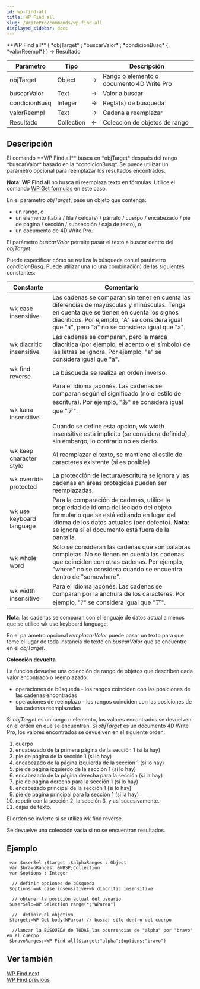 ```yaml
---
id: wp-find-all
title: WP Find all
slug: /WritePro/commands/wp-find-all
displayed_sidebar: docs
---
```


<!--REF #_command_.WP Find all.Syntax-->**WP Find all** ( *objTarget* ; *buscarValor* ; *condicionBusq* {; *valorReempl*} )  -> Resultado<!-- END REF-->
<!--REF #_command_.WP Find all.Params-->
| Parámetro | Tipo |  | Descripción |
| --- | --- | --- | --- |
| objTarget | Object | &#8594;  | Rango o elemento o documento 4D Write Pro |
| buscarValor | Text | &#8594;  | Valor a buscar |
| condicionBusq | Integer | &#8594;  | Regla(s) de búsqueda |
| valorReempl | Text | &#8594;  | Cadena a reemplazar |
| Resultado | Collection | &#8592; | Colección de objetos de rango |

<!-- END REF-->

## Descripción 

<!--REF #_command_.WP Find all.Summary-->El comando **WP Find all** busca en *objTarget* después del rango *buscarValor* basado en la *condicionBusq*.<!-- END REF--> Se puede utilizar un parámetro opcional para reemplazar los resultados encontrados.

**Nota**: **WP Find all** no busca ni reemplaza texto en fórmulas. Utilice el comando [WP Get formulas](wp-get-formulas.md) en este caso.

En el parámetro *objTarget*, pase un objeto que contenga:

* un rango, o
* un elemento (tabla / fila / celda(s) / párrafo / cuerpo / encabezado / pie de página / sección / subsección / caja de texto), o
* un documento de 4D Write Pro.

El parámetro *buscarValor* permite pasar el texto a buscar dentro del *objTarget*. 

Puede especificar cómo se realiza la búsqueda con el parámetro *condicionBusq*. Puede utilizar una (o una combinación) de las siguientes constantes:

| Constante                | Comentario                                                                                                                                                                                                                                                                                                    |
| ------------------------ | ------------------------------------------------------------------------------------------------------------------------------------------------------------------------------------------------------------------------------------------------------------------------------------------------------------- |
| wk case insensitive      | Las cadenas se comparan sin tener en cuenta las diferencias de mayúsculas y minúsculas. Tenga en cuenta que se tienen en cuenta los signos diacríticos. Por ejemplo, "A" se considera igual que "a", pero "a" no se considera igual que "à".                                                                  |
| wk diacritic insensitive | Las cadenas se comparan, pero la marca diacrítica (por ejemplo, el acento o el símbolo) de las letras se ignora. Por ejemplo, "a" se considera igual que "à".                                                                                                                                                 |
| wk find reverse          | La búsqueda se realiza en orden inverso.                                                                                                                                                                                                                                                                      |
| wk kana insensitive      | Para el idioma japonés. Las cadenas se comparan según el significado (no el estilo de escritura). Por ejemplo, "あ" se considera igual que "ア". <br/><br/> Cuando se define esta opción, wk width insensitive  está implícito (se considera definido), sin embargo, lo contrario no es cierto. |
| wk keep character style  | Al reemplazar el texto, se mantiene el estilo de caracteres existente (si es posible).                                                                                                                                                                                                                        |
| wk override protected    | La protección de lectura/escritura se ignora y las cadenas en áreas protegidas pueden ser reemplazadas.                                                                                                                                                                                                       |
| wk use keyboard language | Para la comparación de cadenas, utilice la propiedad de idioma del teclado del objeto formulario que se está editando en lugar del idioma de los datos actuales (por defecto). **Nota**: se ignora si el documento está fuera de la pantalla.                                                                 |
| wk whole word            | Sólo se consideran las cadenas que son palabras completas. No se tienen en cuenta las cadenas que coinciden con otras cadenas. Por ejemplo, "where" no se considera cuando se encuentra dentro de "somewhere".                                                                                                |
| wk width insensitive     | Para el idioma japonés. Las cadenas se comparan por la anchura de los caracteres. Por ejemplo, "ｱ" se considera igual que "ア".                                                                                                                                                                                |

**Nota**: las cadenas se comparan con el lenguaje de datos actual a menos que se utilice wk use keyboard language.

En el parámetro opcional *remplazarValor* puede pasar un texto para que tome el lugar de toda instancia de texto en *buscarValor* que se encuentre en el *objTarget*.

**Colección devuelta**

La función devuelve una colección de rango de objetos que describen cada valor encontrado o reemplazado:

* operaciones de búsqueda - los rangos coinciden con las posiciones de las cadenas encontradas
* operaciones de reemplazo - los rangos coinciden con las posiciones de las cadenas reemplazadas

Si *objTarget* es un rango o elemento, los valores encontrados se devuelven en el orden en que se encuentran. Si *objTarget* es un documento 4D Write Pro, los valores encontrados se devuelven en el siguiente orden:

1. cuerpo
2. encabezado de la primera página de la sección 1 (si la hay)
3. pie de página de la sección 1 (si lo hay)
4. encabezado de la página izquierda de la sección 1 (si lo hay)
5. pie de página izquierdo de la sección 1 (si lo hay)
6. encabezado de la página derecha para la sección (si la hay)
7. pie de página derecho para la sección 1 (si lo hay)
8. encabezado principal de la sección 1 (si lo hay)
9. pie de página principal para la sección 1 (si la hay)
10. repetir con la sección 2, la sección 3, y así sucesivamente.
11. cajas de texto.

El orden se invierte si se utiliza wk find reverse.

Se devuelve una colección vacía si no se encuentran resultados.

## Ejemplo 

```4d
 var $userSel ;$target ;$alphaRanges : Object
 var $bravoRanges: &NBSP;Collection
 var $options : Integer
 
  // definir opciones de búsqueda
 $options:=wk case insensitive+wk diacritic insensitive
 
  // obtener la posición actual del usuario
 $userSel:=WP Selection range(*;"WParea")
 
  //  definir el objetivo
 $target:=WP Get body(WParea) // buscar sólo dentro del cuerpo
 
  //lanzar la BÚSQUEDA de TODAS las ocurrencias de "alpha" por "bravo" en el cuerpo
 $bravoRanges:=WP Find all($target;"alpha";$options;"bravo")
```

## Ver también 

[WP Find next](wp-find-next.md)  
[WP Find previous ](wp-find-previous.md)  